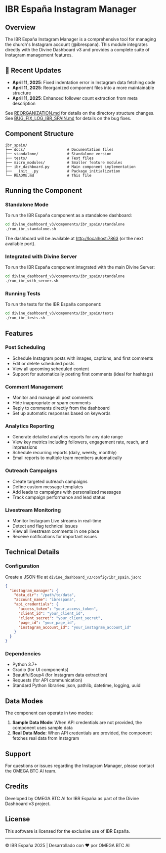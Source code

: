 # IBR España Instagram Manager

## Overview

The IBR España Instagram Manager is a comprehensive tool for managing the church's Instagram account (@ibrespana). This module integrates directly with the Divine Dashboard v3 and provides a complete suite of Instagram management features.

## 🔄 Recent Updates

- **April 11, 2025**: Fixed indentation error in Instagram data fetching code
- **April 11, 2025**: Reorganized component files into a more maintainable structure
- **April 11, 2025**: Enhanced follower count extraction from meta description

See [REORGANIZATION.md](./docs/REORGANIZATION.md) for details on the directory structure changes.
See [BUG_FIX_LOG_IBR_SPAIN.md](./docs/BUG_FIX_LOG_IBR_SPAIN.md) for details on the bug fixes.

## Component Structure

```
ibr_spain/
├── docs/                   # Documentation files
├── standalone/             # Standalone version
├── tests/                  # Test files
├── micro_modules/          # Smaller feature modules
├── ibr_dashboard.py        # Main component implementation
├── __init__.py             # Package initialization
└── README.md               # This file
```

## Running the Component

### Standalone Mode

To run the IBR España component as a standalone dashboard:

```bash
cd divine_dashboard_v3/components/ibr_spain/standalone
./run_ibr_standalone.sh
```

The dashboard will be available at <http://localhost:7863> (or the next available port).

### Integrated with Divine Server

To run the IBR España component integrated with the main Divine Server:

```bash
cd divine_dashboard_v3/components/ibr_spain/standalone
./run_ibr_with_server.sh
```

### Running Tests

To run the tests for the IBR España component:

```bash
cd divine_dashboard_v3/components/ibr_spain/tests
./run_ibr_tests.sh
```

## Features

### Post Scheduling

- Schedule Instagram posts with images, captions, and first comments
- Edit or delete scheduled posts
- View all upcoming scheduled content
- Support for automatically posting first comments (ideal for hashtags)

### Comment Management

- Monitor and manage all post comments
- Hide inappropriate or spam comments
- Reply to comments directly from the dashboard
- Set up automatic responses based on keywords

### Analytics Reporting

- Generate detailed analytics reports for any date range
- View key metrics including followers, engagement rate, reach, and impressions
- Schedule recurring reports (daily, weekly, monthly)
- Email reports to multiple team members automatically

### Outreach Campaigns

- Create targeted outreach campaigns
- Define custom message templates
- Add leads to campaigns with personalized messages
- Track campaign performance and lead status

### Livestream Monitoring

- Monitor Instagram Live streams in real-time
- Detect and flag technical issues
- View all livestream comments in one place
- Receive notifications for important issues

## Technical Details

### Configuration

Create a JSON file at `divine_dashboard_v3/config/ibr_spain.json`:

```json
{
  "instagram_manager": {
    "data_dir": "/path/to/data",
    "account_name": "ibrespana",
    "api_credentials": {
      "access_token": "your_access_token",
      "client_id": "your_client_id",
      "client_secret": "your_client_secret",
      "page_id": "your_page_id",
      "instagram_account_id": "your_instagram_account_id"
    }
  }
}
```

### Dependencies

- Python 3.7+
- Gradio (for UI components)
- BeautifulSoup4 (for Instagram data extraction)
- Requests (for API communication)
- Standard Python libraries: json, pathlib, datetime, logging, uuid

## Data Modes

The component can operate in two modes:

1. **Sample Data Mode**: When API credentials are not provided, the component uses sample data
2. **Real Data Mode**: When API credentials are provided, the component fetches real data from Instagram

## Support

For questions or issues regarding the Instagram Manager, please contact the OMEGA BTC AI team.

## Credits

Developed by OMEGA BTC AI for IBR España as part of the Divine Dashboard v3 project.

## License

This software is licensed for the exclusive use of IBR España.

---

© IBR España 2025 | Desarrollado con ❤️ por OMEGA BTC AI

